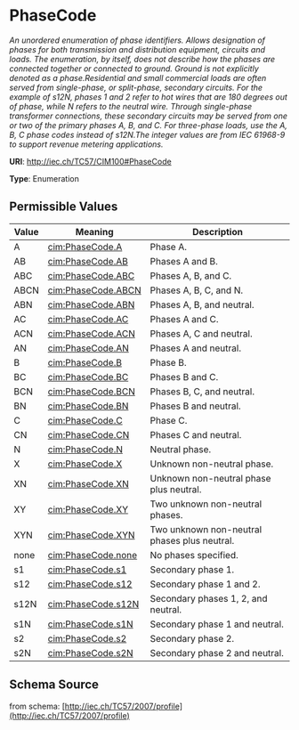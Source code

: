 # PhaseCode

_An unordered enumeration of phase identifiers.  Allows designation of phases for both transmission and distribution equipment, circuits and loads.   The enumeration, by itself, does not describe how the phases are connected together or connected to ground.  Ground is not explicitly denoted as a phase.Residential and small commercial loads are often served from single-phase, or split-phase, secondary circuits. For the example of s12N, phases 1 and 2 refer to hot wires that are 180 degrees out of phase, while N refers to the neutral wire. Through single-phase transformer connections, these secondary circuits may be served from one or two of the primary phases A, B, and C. For three-phase loads, use the A, B, C phase codes instead of s12N.The integer values are from IEC 61968-9 to support revenue metering applications._

**URI**: http://iec.ch/TC57/CIM100#PhaseCode

**Type**: Enumeration

## Permissible Values

| Value | Meaning | Description |
| --- | --- | --- |
| A | [cim:PhaseCode.A](http://iec.ch/TC57/CIM100#PhaseCode.A) | Phase A. |
| AB | [cim:PhaseCode.AB](http://iec.ch/TC57/CIM100#PhaseCode.AB) | Phases A and B. |
| ABC | [cim:PhaseCode.ABC](http://iec.ch/TC57/CIM100#PhaseCode.ABC) | Phases A, B, and C. |
| ABCN | [cim:PhaseCode.ABCN](http://iec.ch/TC57/CIM100#PhaseCode.ABCN) | Phases A, B, C, and N. |
| ABN | [cim:PhaseCode.ABN](http://iec.ch/TC57/CIM100#PhaseCode.ABN) | Phases A, B, and neutral. |
| AC | [cim:PhaseCode.AC](http://iec.ch/TC57/CIM100#PhaseCode.AC) | Phases A and C. |
| ACN | [cim:PhaseCode.ACN](http://iec.ch/TC57/CIM100#PhaseCode.ACN) | Phases A, C and neutral. |
| AN | [cim:PhaseCode.AN](http://iec.ch/TC57/CIM100#PhaseCode.AN) | Phases A and neutral. |
| B | [cim:PhaseCode.B](http://iec.ch/TC57/CIM100#PhaseCode.B) | Phase B. |
| BC | [cim:PhaseCode.BC](http://iec.ch/TC57/CIM100#PhaseCode.BC) | Phases B and C. |
| BCN | [cim:PhaseCode.BCN](http://iec.ch/TC57/CIM100#PhaseCode.BCN) | Phases B, C, and neutral. |
| BN | [cim:PhaseCode.BN](http://iec.ch/TC57/CIM100#PhaseCode.BN) | Phases B and neutral. |
| C | [cim:PhaseCode.C](http://iec.ch/TC57/CIM100#PhaseCode.C) | Phase C. |
| CN | [cim:PhaseCode.CN](http://iec.ch/TC57/CIM100#PhaseCode.CN) | Phases C and neutral. |
| N | [cim:PhaseCode.N](http://iec.ch/TC57/CIM100#PhaseCode.N) | Neutral phase. |
| X | [cim:PhaseCode.X](http://iec.ch/TC57/CIM100#PhaseCode.X) | Unknown non-neutral phase. |
| XN | [cim:PhaseCode.XN](http://iec.ch/TC57/CIM100#PhaseCode.XN) | Unknown non-neutral phase plus neutral. |
| XY | [cim:PhaseCode.XY](http://iec.ch/TC57/CIM100#PhaseCode.XY) | Two unknown non-neutral phases. |
| XYN | [cim:PhaseCode.XYN](http://iec.ch/TC57/CIM100#PhaseCode.XYN) | Two unknown non-neutral phases plus neutral. |
| none | [cim:PhaseCode.none](http://iec.ch/TC57/CIM100#PhaseCode.none) | No phases specified. |
| s1 | [cim:PhaseCode.s1](http://iec.ch/TC57/CIM100#PhaseCode.s1) | Secondary phase 1. |
| s12 | [cim:PhaseCode.s12](http://iec.ch/TC57/CIM100#PhaseCode.s12) | Secondary phase 1 and 2. |
| s12N | [cim:PhaseCode.s12N](http://iec.ch/TC57/CIM100#PhaseCode.s12N) | Secondary phases 1, 2, and neutral. |
| s1N | [cim:PhaseCode.s1N](http://iec.ch/TC57/CIM100#PhaseCode.s1N) | Secondary phase 1 and neutral. |
| s2 | [cim:PhaseCode.s2](http://iec.ch/TC57/CIM100#PhaseCode.s2) | Secondary phase 2. |
| s2N | [cim:PhaseCode.s2N](http://iec.ch/TC57/CIM100#PhaseCode.s2N) | Secondary phase 2 and neutral. |
## Schema Source

from schema: [http://iec.ch/TC57/2007/profile](http://iec.ch/TC57/2007/profile)
